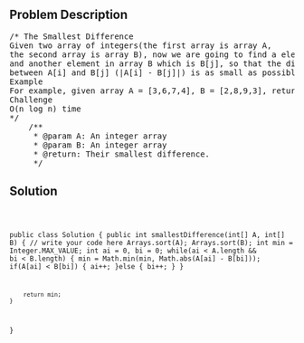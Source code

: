 <!--
<style>
  body { font-family: Arial, sans-serif; }
  .container { max-width: 100%; margin: 0 auto; padding: 10px; }
  .comment-block { max-width: 30%; background-color: #f9f9f9; padding: 10px; border-left: 5px solid #ccc; overflow-wrap: break-word; white-space: pre-wrap; }
  .code-block { background-color: #f4f4f4; padding: 10px; border: 1px solid #ddd; overflow-wrap: break-word; white-space: pre-wrap; }
</style>
-->

<div class='container'>
<h2>Problem Description</h2>
<div class='comment-block'>
<pre>
/* The Smallest Difference
Given two array of integers(the first array is array A,
the second array is array B), now we are going to find a element in array A which is A[i],
and another element in array B which is B[j], so that the difference
between A[i] and B[j] (|A[i] - B[j]|) is as small as possible, return their smallest difference.
Example
For example, given array A = [3,6,7,4], B = [2,8,9,3], return 0
Challenge
O(n log n) time
*/
    /**
     * @param A: An integer array
     * @param B: An integer array
     * @return: Their smallest difference.
     */
</pre>
</div>

<h2>Solution</h2>
<div class='code-block'>
<pre><code class='language-java'>

public class Solution {
    public int smallestDifference(int[] A, int[] B) {
        // write your code here
        Arrays.sort(A);
        Arrays.sort(B);
        int min = Integer.MAX_VALUE;
        int ai = 0, bi = 0;
        while(ai < A.length && bi < B.length) {
            min = Math.min(min, Math.abs(A[ai] - B[bi]));
            if(A[ai] < B[bi]) {
                ai++;
            }else {
                bi++;
            }
        }
        
        return min;
    }
}</code></pre>
</div>
</div>
